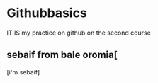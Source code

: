 # Githubbasics
IT IS my practice on github on the second course
## sebaif from bale oromia[

[i'm sebaif]
